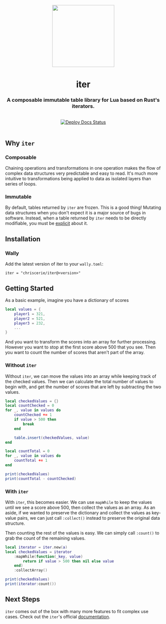 <a href="https://www.chrisc.dev/iter/">
  <p align="center">
    <img src="https://i.imgur.com/1Ta6WRv.png" width="200" />
  </p>
</a>

<h1 align="center">iter</h1>
<h3 align="center">A composable immutable table library for Lua based on Rust's iterators.</h3>

<br>

<div align="center">
  <a href="https://github.com/chriscerie/iter/actions/workflows/docs.yml">
    <img src="https://github.com/chriscerie/iter/workflows/docs/badge.svg" alt="Deploy Docs Status"/>
  </a>
</div>

<br>

## Why `iter`

### Composable

Chaining operations and transformations in one operation makes the flow of complex data structures very predictable and easy to read. It's much more intuitive to transformations being applied to data as isolated layers than series of loops.

### Immutable

By default, tables returned by `iter` are frozen. This is a good thing! Mutating data structures when you don't expect it is a major source of bugs in software. Instead, when a table returned by `iter` needs to be directly modifiable, you must be [explicit](https://www.chrisc.dev/iter/api/iter#asMut) about it.

## Installation

### Wally

Add the latest version of iter to your `wally.toml`:

```console
iter = "chriscerie/iter@<version>"
```

## Getting Started

As a basic example, imagine you have a dictionary of scores
```lua
local values = {
    player1 = 321,
    player2 = 521,
    player3 = 232,
    ...
}
```

And you want to transform the scores into an array for further processing. However you want to stop at the first score above 500 that you see. Then you want to count the number of scores that aren't part of the array.

### Without `iter`
Without `iter`, we can move the values into an array while keeping track of the checked values. Then we can calculate the total number of values to begin with, and get the number of scores that are left by subtracting the two values.
```lua
local checkedValues = {}
local countChecked = 0
for _, value in values do
	countChecked += 1
	if value > 500 then
		break
	end

	table.insert(checkedValues, value)
end

local countTotal = 0
for _, value in values do
	countTotal += 1
end

print(checkedValues)
print(countTotal - countChecked)
```

### With `iter`
With `iter`, this becomes easier. We can use `mapWhile` to keep the values until we see a score above 500, then collect the values as an array. As an aside, if we wanted to preserve the dictionary and collect the values as key-value pairs, we can just call `:collect()` instead to preserve the original data structure.

Then counting the rest of the values is easy. We can simply call `:count()` to grab the count of the remaining values.
```lua
local iterator = iter.new(a)
local checkedValues = iterator
	:mapWhile(function(_key, value)
		return if value > 500 then nil else value
	end)
	:collectArray()

print(checkedValues)
print(iterator:count())
```

## Next Steps

`iter` comes out of the box with many more features to fit complex use cases. Check out the `iter`'s official [documentation](www.chrisc.dev/iter/).
